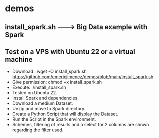 # demos
## install_spark.sh ---> Big Data example with Spark
## Test on a VPS with Ubuntu 22 or a virtual machine
- Download : wget -O install_spark.sh https://github.com/emericjimenez/demos/blob/main/install_spark.sh
- Give permission: chmod +x install_spark.sh
- Execute: ./install_spark.sh
- Tested on Ubuntu 22.
- Install Spark and dependencies.
- Download a medium Dataset.
- Unzip and move to Spark directory.
- Create a Python Script that will display the Dataset.
- Run the Script in the Spark environment.
- Schemes, filtering of results and a select for 2 columns are shown regarding the filter used.
